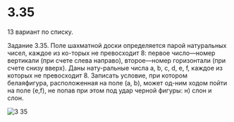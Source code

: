 # 3.35
13 вариант по списку. 

Задание 3.35. Поле шахматной доски определяется парой натуральных чисел, каждое из ко-торых не превосходит 8: первое число—номер вертикали (при счете слева направо), второе—номер горизонтали (при счете снизу вверх). Даны нату-ральные числа a, b, c, d, e, f, каждое из которых не превосходит 8. Записать условие, при котором белаяфигура, расположенная на поле (a, b), может од-ним ходом пойти на поле (e,f), не попав при этом под удар черной фигуры: н) слон и слон.

![3 35](https://user-images.githubusercontent.com/85027066/196477345-446dbfe4-8aea-41f1-83cb-5b4f306ea62a.png)

